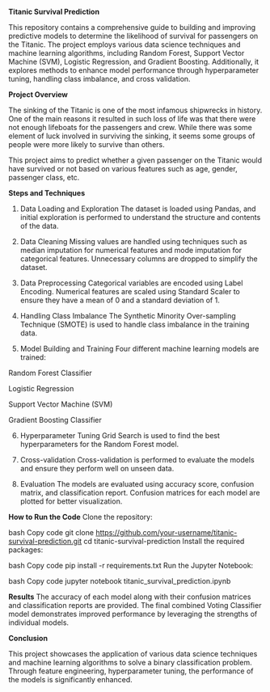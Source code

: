 **Titanic Survival Prediction**

This repository contains a comprehensive guide to building and improving predictive models to determine the likelihood of survival for passengers on the Titanic. The project employs various data science techniques and machine learning algorithms, including Random Forest, Support Vector Machine (SVM), Logistic Regression, and Gradient Boosting. Additionally, it explores methods to enhance model performance through  hyperparameter tuning, handling class imbalance, and cross validation.

**Project Overview**

The sinking of the Titanic is one of the most infamous shipwrecks in history. One of the main reasons it resulted in such loss of life was that there were not enough lifeboats for the passengers and crew. While there was some element of luck involved in surviving the sinking, it seems some groups of people were more likely to survive than others.

This project aims to predict whether a given passenger on the Titanic would have survived or not based on various features such as age, gender, passenger class, etc.

**Steps and Techniques**
1. Data Loading and Exploration
The dataset is loaded using Pandas, and initial exploration is performed to understand the structure and contents of the data.

2. Data Cleaning
Missing values are handled using techniques such as median imputation for numerical features and mode imputation for categorical features. Unnecessary columns are dropped to simplify the dataset.

3. Data Preprocessing
Categorical variables are encoded using Label Encoding. Numerical features are scaled using Standard Scaler to ensure they have a mean of 0 and a standard deviation of 1.

4. Handling Class Imbalance
The Synthetic Minority Over-sampling Technique (SMOTE) is used to handle class imbalance in the training data.

5. Model Building and Training
Four different machine learning models are trained:

Random Forest Classifier

Logistic Regression

Support Vector Machine (SVM)

Gradient Boosting Classifier

6. Hyperparameter Tuning
Grid Search is used to find the best hyperparameters for the Random Forest model.

7. Cross-validation
Cross-validation is performed to evaluate the models and ensure they perform well on unseen data.


8. Evaluation
The models are evaluated using accuracy score, confusion matrix, and classification report. Confusion matrices for each model are plotted for better visualization.

**How to Run the Code**
Clone the repository:

bash
Copy code
git clone https://github.com/your-username/titanic-survival-prediction.git
cd titanic-survival-prediction
Install the required packages:

bash
Copy code
pip install -r requirements.txt
Run the Jupyter Notebook:

bash
Copy code
jupyter notebook titanic_survival_prediction.ipynb

**Results**
The accuracy of each model along with their confusion matrices and classification reports are provided. The final combined Voting Classifier model demonstrates improved performance by leveraging the strengths of individual models.

**Conclusion**

This project showcases the application of various data science techniques and machine learning algorithms to solve a binary classification problem. Through feature engineering, hyperparameter tuning, the performance of the models is significantly enhanced.
